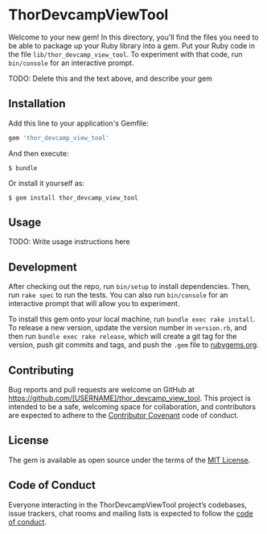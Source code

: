 # ThorDevcampViewTool

Welcome to your new gem! In this directory, you'll find the files you need to be able to package up your Ruby library into a gem. Put your Ruby code in the file `lib/thor_devcamp_view_tool`. To experiment with that code, run `bin/console` for an interactive prompt.

TODO: Delete this and the text above, and describe your gem

## Installation

Add this line to your application's Gemfile:

```ruby
gem 'thor_devcamp_view_tool'
```

And then execute:

    $ bundle

Or install it yourself as:

    $ gem install thor_devcamp_view_tool

## Usage

TODO: Write usage instructions here

## Development

After checking out the repo, run `bin/setup` to install dependencies. Then, run `rake spec` to run the tests. You can also run `bin/console` for an interactive prompt that will allow you to experiment.

To install this gem onto your local machine, run `bundle exec rake install`. To release a new version, update the version number in `version.rb`, and then run `bundle exec rake release`, which will create a git tag for the version, push git commits and tags, and push the `.gem` file to [rubygems.org](https://rubygems.org).

## Contributing

Bug reports and pull requests are welcome on GitHub at https://github.com/[USERNAME]/thor_devcamp_view_tool. This project is intended to be a safe, welcoming space for collaboration, and contributors are expected to adhere to the [Contributor Covenant](http://contributor-covenant.org) code of conduct.

## License

The gem is available as open source under the terms of the [MIT License](http://opensource.org/licenses/MIT).

## Code of Conduct

Everyone interacting in the ThorDevcampViewTool project’s codebases, issue trackers, chat rooms and mailing lists is expected to follow the [code of conduct](https://github.com/[USERNAME]/thor_devcamp_view_tool/blob/master/CODE_OF_CONDUCT.md).
